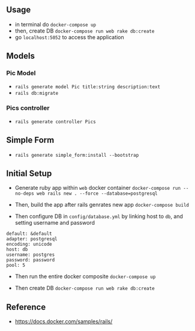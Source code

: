 ## Usage

- in terminal do `docker-compose up`
- then, create DB
  `docker-compose run web rake db:create`
- go `localhost:5052` to access the application

## Models

### Pic Model

- `rails generate model Pic title:string description:text`
- `rails db:migrate`

### Pics controller

- `rails generate controller Pics`

## Simple Form

- `rails generate simple_form:install --bootstrap`

## Initial Setup

- Generate ruby app within `web` docker container
  `docker-compose run --no-deps web rails new . --force --database=postgresql`

- Then, build the app after rails genrates new app
  `docker-compose build`

- Then configure DB in `config/database.yml` by linking host to `db`, and setting username and password

```
default: &default
adapter: postgresql
encoding: unicode
host: db
username: postgres
password: password
pool: 5
```

- Then run the entire docker composite
  `docker-compose up`

- Then create DB
  `docker-compose run web rake db:create`

## Reference

- https://docs.docker.com/samples/rails/
